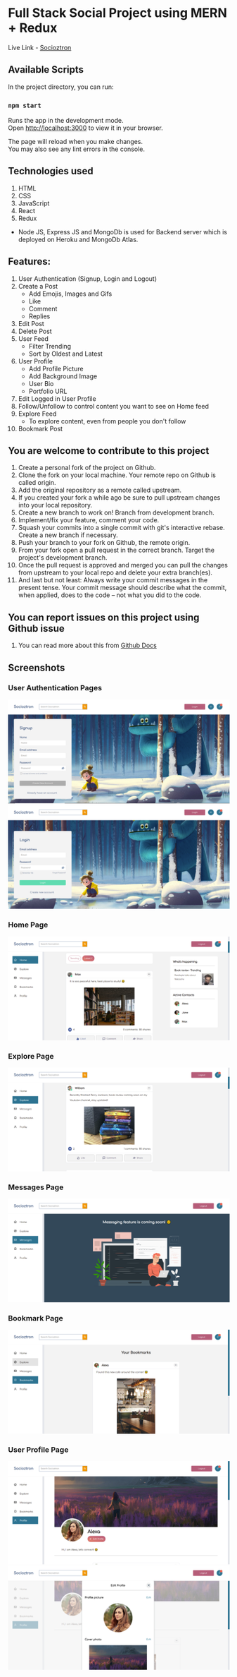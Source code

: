 # Full Stack Social Project using MERN + Redux

Live Link - [Socioztron](https://socioztron-dev-branch.netlify.app/)

## Available Scripts

In the project directory, you can run:

### `npm start`

Runs the app in the development mode.\
Open [http://localhost:3000](http://localhost:3000) to view it in your browser.

The page will reload when you make changes.\
You may also see any lint errors in the console.

## Technologies used 
1. HTML
2. CSS
3. JavaScript
4. React
5. Redux

- Node JS, Express JS and MongoDb is used for Backend server which is deployed on Heroku and MongoDb Atlas.

## Features:
1. User Authentication (Signup, Login and Logout)
2. Create a Post
   - Add Emojis, Images and Gifs
   - Like 
   - Comment
   - Replies
3. Edit Post
4. Delete Post
5. User Feed 
   - Filter Trending
   - Sort by Oldest and Latest
6. User Profile
   - Add Profile Picture
   - Add Background Image
   - User Bio
   - Portfolio URL
7. Edit Logged in User Profile
8. Follow/Unfollow to control content you want to see on Home feed
9. Explore Feed
   - To explore content, even from people you don't follow
10. Bookmark Post

## You are welcome to contribute to this project 
1. Create a personal fork of the project on Github.
2. Clone the fork on your local machine. Your remote repo on Github is called origin.
3. Add the original repository as a remote called upstream.
4. If you created your fork a while ago be sure to pull upstream changes into your local repository.
5. Create a new branch to work on! Branch from development branch.
6. Implement/fix your feature, comment your code.
7. Squash your commits into a single commit with git's interactive rebase. Create a new branch if necessary.
8. Push your branch to your fork on Github, the remote origin.
9. From your fork open a pull request in the correct branch. Target the project's development branch.
10. Once the pull request is approved and merged you can pull the changes from upstream to your local repo and delete your extra branch(es).
11. And last but not least: Always write your commit messages in the present tense. Your commit message should describe what the commit, when applied, does to the code – not what you did to the code.

## You can report issues on this project using Github issue 
1. You can read more about this from [Github Docs](https://docs.github.com/en/issues/tracking-your-work-with-issues/creating-an-issue)

## Screenshots

### User Authentication Pages
![](https://github.com/Naman-Saxena1/Socioztron-Social_Media/blob/development/src/assets/screenshots/AuthPage-1.PNG)
![](https://github.com/Naman-Saxena1/Socioztron-Social_Media/blob/development/src/assets/screenshots/AuthPage-2.PNG)

### Home Page
![](https://github.com/Naman-Saxena1/Socioztron-Social_Media/blob/development/src/assets/screenshots/HomePage-1.PNG)

### Explore Page
![](https://github.com/Naman-Saxena1/Socioztron-Social_Media/blob/development/src/assets/screenshots/ExplorePage-1.PNG)

### Messages Page
![](https://github.com/Naman-Saxena1/Socioztron-Social_Media/blob/development/src/assets/screenshots/MessagesPage-1.PNG)

### Bookmark Page
![](https://github.com/Naman-Saxena1/Socioztron-Social_Media/blob/development/src/assets/screenshots/BookmarksPage-1.PNG)

### User Profile Page
![](https://github.com/Naman-Saxena1/Socioztron-Social_Media/blob/development/src/assets/screenshots/UserProfilePage-1.PNG)
![](https://github.com/Naman-Saxena1/Socioztron-Social_Media/blob/development/src/assets/screenshots/EditProfileModal-1.PNG)
